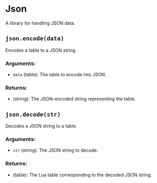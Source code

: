 # Json
A library for handling JSON data.

## `json.encode(data)`
Encodes a table to a JSON string.
### Arguments:
- `data` (table): The table to encode into JSON.

### Returns:
- (string): The JSON-encoded string representing the table.

## `json.decode(str)`
Decodes a JSON string to a table.

### Arguments:
- `str` (string): The JSON string to decode.

### Returns:
- (table): The Lua table corresponding to the decoded JSON string.
